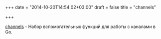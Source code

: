 +++
date = "2014-10-20T14:54:02+03:00"
draft = false
title = "channels"

+++

<p><a href="https://github.com/eapache/channels">channels</a>&nbsp;- Набор вспомогательных функций для работы с каналами в Go.</p>

